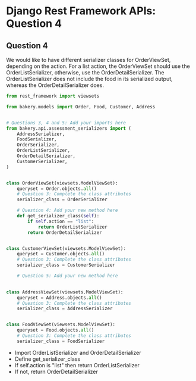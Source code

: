 # Django Rest Framework APIs: Question 4

## Question 4
We would like to have different serializer classes for OrderViewSet, depending on the action. For a list action, the OrderViewSet should use the OrderListSerializer, otherwise, use the OrderDetailSerializer. The OrderListSerializer does not include the food in its serialized output, whereas the OrderDetailSerializer does.


```python
from rest_framework import viewsets

from bakery.models import Order, Food, Customer, Address


# Questions 3, 4 and 5: Add your imports here
from bakery.api.assessment_serializers import (
    AddressSerializer,
    FoodSerializer,
    OrderSerializer,
    OrderListSerializer,
    OrderDetailSerializer,
    CustomerSerializer,
)


class OrderViewSet(viewsets.ModelViewSet):
    queryset = Order.objects.all()
    # Question 3: Complete the class attributes
    serializer_class = OrderSerializer

    # Question 4: Add your new method here
    def get_serializer_class(self):
        if self.action == "list":
            return OrderListSerializer
        return OrderDetailSerializer


class CustomerViewSet(viewsets.ModelViewSet):
    queryset = Customer.objects.all()
    # Question 3: Complete the class attributes
    serializer_class = CustomerSerializer

    # Question 5: Add your new method here
    

class AddressViewSet(viewsets.ModelViewSet):
    queryset = Address.objects.all()
    # Question 3: Complete the class attributes
    serializer_class = AddressSerializer


class FoodViewSet(viewsets.ModelViewSet):
    queryset = Food.objects.all()
    # Question 3: Complete the class attributes
    serializer_class = FoodSerializer
```

- Import OrderListSerializer and OrderDetailSerializer
- Define get_serializer_class
- If self.action is "list" then return OrderListSerializer
- If not, return OrderDetailSerializer